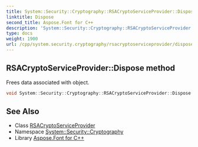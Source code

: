 ```yaml
---
title: System::Security::Cryptography::RSACryptoServiceProvider::Dispose method
linktitle: Dispose
second_title: Aspose.Font for C++
description: 'System::Security::Cryptography::RSACryptoServiceProvider::Dispose method. Frees data associated with object in C++.'
type: docs
weight: 1900
url: /cpp/system.security.cryptography/rsacryptoserviceprovider/dispose/
---
```

## RSACryptoServiceProvider::Dispose method


Frees data associated with object.

```cpp
void System::Security::Cryptography::RSACryptoServiceProvider::Dispose() override
```

## See Also

* Class [RSACryptoServiceProvider](../)
* Namespace [System::Security::Cryptography](../../)
* Library [Aspose.Font for C++](../../../)
